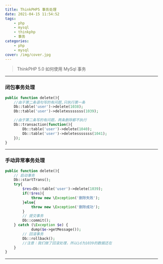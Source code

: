 ```yaml
---
title: ThinkPHP5 事务处理
date: 2021-04-15 11:54:52
tags:
    - php
    - mysql
    - thinkphp
    - 事务
categories:
    - php
    - mysql
cover: /img/cover.jpg
---
```


> ThinkPHP 5.0 如何使用 MySql 事务

<!--more-->

-------

### 闭包事务处理

```php
public function delete(){
	//由于第二条语句写的有问题,只执行第一条
	Db::table('user')->delete(1038);
	Db::table('user')->deletesssssss(1039);

	//由于第二条写的有问题，两条删除都不执行
	Db::transaction(function(){
		Db::table('user')->delete(1040);                    
		Db::table('user')->deletesssssss(1041);
	});
}
```

-------

### 手动异常事务处理

```php
public function delete(){
	// 启动事务
	Db::startTrans();
	try{
		$res=Db::table('user')->delete(1039);
		if(!$res){
			throw new \Exception('删除失败');
		}else{
			throw new \Exception('删除成功');
		}
		// 提交事务
		Db::commit();
	} catch (\Exception $e) {
			dump($e->getMessage());
		// 回滚事务
		Db::rollback();
		//注意：我们做了回滚处理，所以id为1039的数据还在
	}
}
```

-------